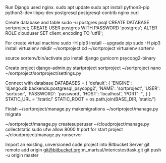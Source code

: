 Run Django used nginx.
 sudo apt update 
 sudo apt install python3-pip python3-dev libpq-dev postgresql postgresql-contrib nginx curl

Create database and table 
sudo -u postgres psql 
CREATE DATABASE sortproject;
CREATE USER postgres WITH PASSWORD 'postgres';
ALTER ROLE clouduser SET client_encoding TO 'utf8';

For create virtual machine 
sudo -H pip3 install --upgrade pip
sudo -H pip3 install virtualenv
mkdir ~/sortproject
cd ~/sortproject
virtualenv sortenv

source sortenv/bin/activate
pip install django gunicorn psycopg2-binary

Create project 
django-admin.py startproject sortproject ~/sortproject
nano ~/sortproject/sortproject/settings.py

Connect with database
DATABASES = {
'default': {
'ENGINE': 'django.db.backends.postgresql_psycopg2',
'NAME': 'sortproject',
'USER': 'sortuser',
'PASSWORD': 'password',
'HOST': 'localhost',
'PORT': '',
}
}
STATIC_URL = '/static/'
STATIC_ROOT = os.path.join(BASE_DIR, 'static/')

Finish
~/sortproject/manage.py makemigrations
~/sortproject/manage.py migrate

~/sortproject/manage.py createsuperuser 
~/cloudproject/manage.py collectstatic
sudo ufw allow 8000 # port for start project
~/cloudproject/manage.py runserver 


Import an existing, unversioned code project into Bitbucket Server
git remote add origin git@bitbucket.org:m_martsul/intericstesttask.git
git push -u origin master
